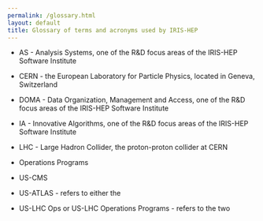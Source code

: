 ```yaml
---
permalink: /glossary.html
layout: default
title: Glossary of terms and acronyms used by IRIS-HEP
---
```



  * AS - Analysis Systems, one of the R&D focus areas of the IRIS-HEP Software Institute

  * CERN - the European Laboratory for Particle Physics, located in Geneva, Switzerland

  * DOMA - Data Organization, Management and Access, one of the R&D focus areas of the IRIS-HEP Software Institute

  * IA - Innovative Algorithms, one of the R&D focus areas of the IRIS-HEP Software Institute

  * LHC - Large Hadron Collider, the proton-proton collider at CERN

  * Operations Programs

  * US-CMS 

  * US-ATLAS - refers to either the 

  * US-LHC Ops or US-LHC Operations Programs - refers to the two 

 
